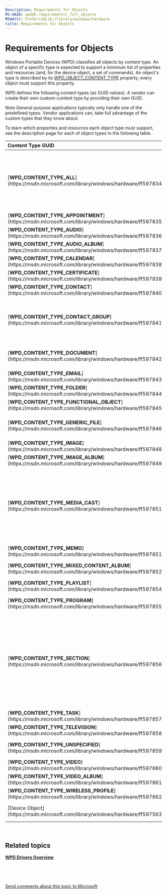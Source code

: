 ```yaml
---
Description: Requirements for Objects
MS-HAID: wpddk.requirements\_for\_objects
MSHAttr: PreferredLib:/library/windows/hardware
title: Requirements for Objects
---
```


# Requirements for Objects


Windows Portable Devices (WPD) classifies all objects by content type. An object of a specific type is expected to support a minimum list of properties and resources (and, for the device object, a set of commands). An object's type is described by its [WPD\_OBJECT\_CONTENT\_TYPE](https://msdn.microsoft.com/library/windows/hardware/ff597893#wpd-object-content-type) property; every object must support this property.

WPD defines the following content types (as GUID values). A vendor can create their own custom-content type by providing their own GUID.

Note General purpose applications typically only handle one of the predefined types. Vendor applications can, take full advantage of the custom types that they know about.

To learn which properties and resources each object type must support, see the description page for each of object types in the following table.

<table>
<colgroup>
<col width="50%" />
<col width="50%" />
</colgroup>
<thead>
<tr class="header">
<th align="left">Content Type GUID</th>
<th align="left">Description</th>
</tr>
</thead>
<tbody>
<tr class="odd">
<td align="left">[<strong>WPD_CONTENT_TYPE_ALL</strong>](https://msdn.microsoft.com/library/windows/hardware/ff597834)</td>
<td align="left">This content type is only valid to use in certain query methods to indicate that you are interested in all device types; you cannot create an object of this type.
<p>If you are designing a custom object, it must support these properties, at minimum.</p></td>
</tr>
<tr class="even">
<td align="left">[<strong>WPD_CONTENT_TYPE_APPOINTMENT</strong>](https://msdn.microsoft.com/library/windows/hardware/ff597835)</td>
<td align="left">Object is an appointment in a calendar.</td>
</tr>
<tr class="odd">
<td align="left">[<strong>WPD_CONTENT_TYPE_AUDIO</strong>](https://msdn.microsoft.com/library/windows/hardware/ff597836)</td>
<td align="left">Object is an audio file, such as a WMA or MP3 file.</td>
</tr>
<tr class="even">
<td align="left">[<strong>WPD_CONTENT_TYPE_AUDIO_ALBUM</strong>](https://msdn.microsoft.com/library/windows/hardware/ff597837)</td>
<td align="left">Object is an audio album.</td>
</tr>
<tr class="odd">
<td align="left">[<strong>WPD_CONTENT_TYPE_CALENDAR</strong>](https://msdn.microsoft.com/library/windows/hardware/ff597838)</td>
<td align="left">Object is a calendar.</td>
</tr>
<tr class="even">
<td align="left">[<strong>WPD_CONTENT_TYPE_CERTIFICATE</strong>](https://msdn.microsoft.com/library/windows/hardware/ff597839)</td>
<td align="left">Object is a certificate that is used for authentication.</td>
</tr>
<tr class="odd">
<td align="left">[<strong>WPD_CONTENT_TYPE_CONTACT</strong>](https://msdn.microsoft.com/library/windows/hardware/ff597840)</td>
<td align="left">Object is personal contact data, such as a vCard file.</td>
</tr>
<tr class="even">
<td align="left">[<strong>WPD_CONTENT_TYPE_CONTACT_GROUP</strong>](https://msdn.microsoft.com/library/windows/hardware/ff597841)</td>
<td align="left">Object represents a group of contacts. This object’s WPD_OBJECT_REFERENCES property contains a list of object identifiers for various WPD_CONTENT_TYPE_CONTACT objects.</td>
</tr>
<tr class="odd">
<td align="left">[<strong>WPD_CONTENT_TYPE_DOCUMENT</strong>](https://msdn.microsoft.com/library/windows/hardware/ff597842)</td>
<td align="left">Object is a container for text, with or without formatting. Examples include Microsoft Word files and plain text files.</td>
</tr>
<tr class="even">
<td align="left">[<strong>WPD_CONTENT_TYPE_EMAIL</strong>](https://msdn.microsoft.com/library/windows/hardware/ff597843)</td>
<td align="left">Object is an E-mail message.</td>
</tr>
<tr class="odd">
<td align="left">[<strong>WPD_CONTENT_TYPE_FOLDER</strong>](https://msdn.microsoft.com/library/windows/hardware/ff597844)</td>
<td align="left">Object is a folder.</td>
</tr>
<tr class="even">
<td align="left">[<strong>WPD_CONTENT_TYPE_FUNCTIONAL_OBJECT</strong>](https://msdn.microsoft.com/library/windows/hardware/ff597845)</td>
<td align="left">Object is a functional object that represents device functionality.</td>
</tr>
<tr class="odd">
<td align="left">[<strong>WPD_CONTENT_TYPE_GENERIC_FILE</strong>](https://msdn.microsoft.com/library/windows/hardware/ff597846)</td>
<td align="left">Object is a generic, physical file that does not fall into any of the other predefined content types for files.</td>
</tr>
<tr class="even">
<td align="left">[<strong>WPD_CONTENT_TYPE_IMAGE</strong>](https://msdn.microsoft.com/library/windows/hardware/ff597848)</td>
<td align="left">Object is a still image, such as a JPEG file.</td>
</tr>
<tr class="odd">
<td align="left">[<strong>WPD_CONTENT_TYPE_IMAGE_ALBUM</strong>](https://msdn.microsoft.com/library/windows/hardware/ff597849)</td>
<td align="left">Object is an image album.</td>
</tr>
<tr class="even">
<td align="left">[<strong>WPD_CONTENT_TYPE_MEDIA_CAST</strong>](https://msdn.microsoft.com/library/windows/hardware/ff597851)</td>
<td align="left">Object is a media cast object. A media cast object can represent a container object that groups related content that is published online. For example, an RSS channel can be represented as a media cast object, and this object’s WPD_OBJECT_REFERENCES property contains a list of object identifiers that represent each item in the channel.</td>
</tr>
<tr class="odd">
<td align="left">[<strong>WPD_CONTENT_TYPE_MEMO</strong>](https://msdn.microsoft.com/library/windows/hardware/ff597851)</td>
<td align="left">Object represents memo data, for example, a text note.</td>
</tr>
<tr class="even">
<td align="left">[<strong>WPD_CONTENT_TYPE_MIXED_CONTENT_ALBUM</strong>](https://msdn.microsoft.com/library/windows/hardware/ff597852)</td>
<td align="left">Object is an album of mixed media objects—for example, audio, image, and video files.</td>
</tr>
<tr class="odd">
<td align="left">[<strong>WPD_CONTENT_TYPE_PLAYLIST</strong>](https://msdn.microsoft.com/library/windows/hardware/ff597854)</td>
<td align="left">Object is a playlist.</td>
</tr>
<tr class="even">
<td align="left">[<strong>WPD_CONTENT_TYPE_PROGRAM</strong>](https://msdn.microsoft.com/library/windows/hardware/ff597855)</td>
<td align="left">Object represents a file that can be run, for example, a script or an executable.</td>
</tr>
<tr class="odd">
<td align="left">[<strong>WPD_CONTENT_TYPE_SECTION</strong>](https://msdn.microsoft.com/library/windows/hardware/ff597856)</td>
<td align="left">Object describes a section of data that is contained in another object. For example, a large audio file might best be described by a series of chapters. Each chapter could be a WPD_CONTENT_TYPE_SECTION object with its own chapter art, metadata, and so on, and whose data is a subset of the large audio file (For example, the first chapter is the first 10 minutes, the second chapter is the next 20 minutes, and so on).</td>
</tr>
<tr class="even">
<td align="left">[<strong>WPD_CONTENT_TYPE_TASK</strong>](https://msdn.microsoft.com/library/windows/hardware/ff597857)</td>
<td align="left">Object is a task, such as an item in a to-do list.</td>
</tr>
<tr class="odd">
<td align="left">[<strong>WPD_CONTENT_TYPE_TELEVISION</strong>](https://msdn.microsoft.com/library/windows/hardware/ff597858)</td>
<td align="left">Object is a television recording.</td>
</tr>
<tr class="even">
<td align="left">[<strong>WPD_CONTENT_TYPE_UNSPECIFIED</strong>](https://msdn.microsoft.com/library/windows/hardware/ff597859)</td>
<td align="left">Object is a generic object that does not fall into the predefined WPD content types.</td>
</tr>
<tr class="odd">
<td align="left">[<strong>WPD_CONTENT_TYPE_VIDEO</strong>](https://msdn.microsoft.com/library/windows/hardware/ff597860)</td>
<td align="left">Object is a video, such as a WMV or AVI file.</td>
</tr>
<tr class="even">
<td align="left">[<strong>WPD_CONTENT_TYPE_VIDEO_ALBUM</strong>](https://msdn.microsoft.com/library/windows/hardware/ff597861)</td>
<td align="left">Object is a video album.</td>
</tr>
<tr class="odd">
<td align="left">[<strong>WPD_CONTENT_TYPE_WIRELESS_PROFILE</strong>](https://msdn.microsoft.com/library/windows/hardware/ff597862)</td>
<td align="left">Object contains wireless network access information.</td>
</tr>
<tr class="even">
<td align="left">[Device Object](https://msdn.microsoft.com/library/windows/hardware/ff597563)</td>
<td align="left">Not a <strong>PROPERTYKEY</strong>, but all objects must support the properties listed in this section.</td>
</tr>
</tbody>
</table>

 

## <span id="related_topics"></span>Related topics


[**WPD Drivers Overview**](wpd-drivers-overview.md)

 

 

[Send comments about this topic to Microsoft](mailto:wsddocfb@microsoft.com?subject=Documentation%20feedback%20[wpd_dk\wpddk]:%20Requirements%20for%20Objects%20%20RELEASE:%20%281/5/2017%29&body=%0A%0APRIVACY%20STATEMENT%0A%0AWe%20use%20your%20feedback%20to%20improve%20the%20documentation.%20We%20don't%20use%20your%20email%20address%20for%20any%20other%20purpose,%20and%20we'll%20remove%20your%20email%20address%20from%20our%20system%20after%20the%20issue%20that%20you're%20reporting%20is%20fixed.%20While%20we're%20working%20to%20fix%20this%20issue,%20we%20might%20send%20you%20an%20email%20message%20to%20ask%20for%20more%20info.%20Later,%20we%20might%20also%20send%20you%20an%20email%20message%20to%20let%20you%20know%20that%20we've%20addressed%20your%20feedback.%0A%0AFor%20more%20info%20about%20Microsoft's%20privacy%20policy,%20see%20http://privacy.microsoft.com/default.aspx. "Send comments about this topic to Microsoft")





